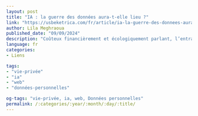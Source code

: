 ```yaml
---
layout: post
title: "IA : la guerre des données aura-t-elle lieu ?"
link: "https://usbeketrica.com/fr/article/ia-la-guerre-des-donnees-aura-t-elle-lieu-data-synthetiques"
author: Lila Meghraoua
published_date: "09/09/2024"
description: "Coûteux financièrement et écologiquement parlant, l’entraînement des modèles d’IA générative sur la base de nos données est aussi sous le feu des associations de protection de la vie privée. Pour contourner le problème, le recours aux données synthétiques s’impose de plus en plus. La donnée synthétique est-elle « si fantastique » ? Quelques éléments de réponse."
language: fr
categories:
- Liens

tags:
- "vie-privée"
- "ia"
- "web"
- "données-personnelles"

og-tags: "vie-privée, ia, web, Données personnelles"
permalink: /:categories/:year/:month/:day/:title/
---
```

